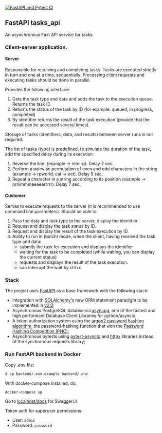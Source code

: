 [![FastAPI and Pytest CI](https://github.com/mbrav/signup_api/actions/workflows/fastapi.yml/badge.svg)](https://github.com/mbrav/signup_api/actions/workflows/fastapi.yml)

## FastAPI tasks_api

An asynchronous Fast API service for tasks.

### Client-server application.

#### Server

Responsible for receiving and completing tasks. Tasks are executed strictly in turn and one at a time, sequentially. Processing client requests and executing tasks should be done in parallel.

Provides the following interface:

1. Gets the task type and data and adds the task to the execution queue. Returns the task ID.
2. Returns the status of the task by ID (for example: queued, in progress, completed)
3. By identifier returns the result of the task execution (provide that the result can be accessed several times).

Storage of tasks (identifiers, data, and results) between server runs is not required.

The list of tasks (type) is predefined, to simulate the duration of the task, add the specified delay during its execution:

1. Reverse the line. (example -> remirp). Delay 2 sec.
2. Perform a pairwise permutation of even and odd characters in the string (example -> rpworld, cat -> oct). Delay 5 sec.
3. Repeat a character in a string according to its position (example -> prriimmmeeeeerrrrr). Delay 7 sec.

#### Customer

Serves to execute requests to the server (it is recommended to use command line parameters).
Should be able to:

1. Pass the data and task type to the server, display the identifier.
2. Request and display the task status by ID.
3. Request and display the result of the task execution by ID.
4. Ability to run in (batch) mode, when the client, having received the task type and data:
    - submits the task for execution and displays the identifier
    - waiting for the task to be completed (while waiting, you can display the current status)
    - requests and displays the result of the task execution.
    - can interrupt the wait by ctrl+c

### Stack

The project uses [FastAPI](https://fastapi.tiangolo.com/) as a base framework with the following stack:

-   Integration with [SQLAlchemy's](https://www.sqlalchemy.org/) new ORM statement paradigm to be implemented in [v2.0](https://docs.sqlalchemy.org/en/20/changelog/migration_20.html);
-   Asynchronous PostgreSQL databse via [asyncpg](https://github.com/MagicStack/asyncpg), one of the fastest and high performant Database Client Libraries for python/asyncio;
-   A token authorization system using the [argon2 password hashing algorithm](https://github.com/P-H-C/phc-winner-argon2), the password-hashing function that won the [Password Hashing Competition (PHC)](https://www.password-hashing.net/);
-   Asynchronous pytests using [pytest-asyncio](https://github.com/pytest-dev/pytest-asyncio) and [httpx](https://www.python-httpx.org/) libraries instead of the synchronous requests library;

### Run FastAPI backend in Docker

Copy .env file:

```bash
$ cp backend/.env.example backend/.env
```

With docker-compose installed, do:

```bash
docker-compose up
```

Go to [localhost/docs](http://0.0.0.0/docs) for SwaggerUI

Token auth for superuser permissions:

-   User: `admin`
-   Password: `password`
